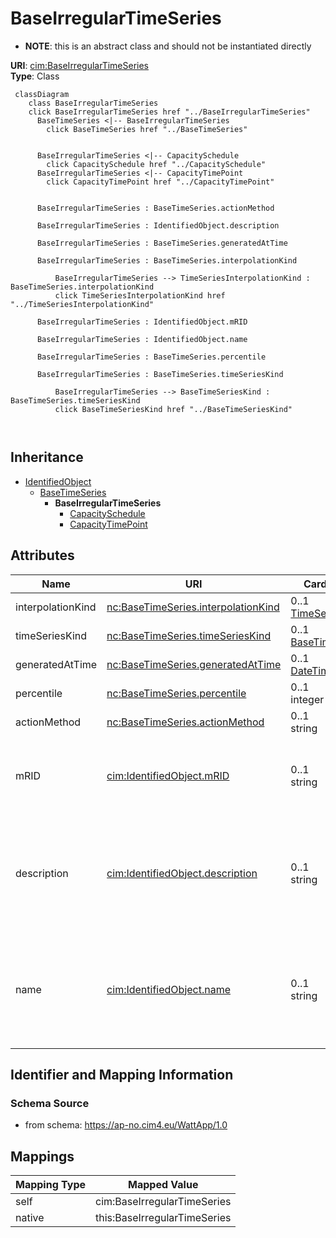 # BaseIrregularTimeSeries


* __NOTE__: this is an abstract class and should not be instantiated directly


**URI**: [cim:BaseIrregularTimeSeries](https://cim.ucaiug.io/ns#BaseIrregularTimeSeries)<br />
**Type**: Class




```mermaid
 classDiagram
    class BaseIrregularTimeSeries
    click BaseIrregularTimeSeries href "../BaseIrregularTimeSeries"
      BaseTimeSeries <|-- BaseIrregularTimeSeries
        click BaseTimeSeries href "../BaseTimeSeries"
      

      BaseIrregularTimeSeries <|-- CapacitySchedule
        click CapacitySchedule href "../CapacitySchedule"
      BaseIrregularTimeSeries <|-- CapacityTimePoint
        click CapacityTimePoint href "../CapacityTimePoint"
      
      
      BaseIrregularTimeSeries : BaseTimeSeries.actionMethod
        
      BaseIrregularTimeSeries : IdentifiedObject.description
        
      BaseIrregularTimeSeries : BaseTimeSeries.generatedAtTime
        
      BaseIrregularTimeSeries : BaseTimeSeries.interpolationKind
        
          BaseIrregularTimeSeries --> TimeSeriesInterpolationKind : BaseTimeSeries.interpolationKind
          click TimeSeriesInterpolationKind href "../TimeSeriesInterpolationKind"
        
      BaseIrregularTimeSeries : IdentifiedObject.mRID
        
      BaseIrregularTimeSeries : IdentifiedObject.name
        
      BaseIrregularTimeSeries : BaseTimeSeries.percentile
        
      BaseIrregularTimeSeries : BaseTimeSeries.timeSeriesKind
        
          BaseIrregularTimeSeries --> BaseTimeSeriesKind : BaseTimeSeries.timeSeriesKind
          click BaseTimeSeriesKind href "../BaseTimeSeriesKind"
        
      
```





## Inheritance
* [IdentifiedObject](IdentifiedObject.md)
    * [BaseTimeSeries](BaseTimeSeries.md)
        * **BaseIrregularTimeSeries**
            * [CapacitySchedule](CapacitySchedule.md)
            * [CapacityTimePoint](CapacityTimePoint.md)



## Attributes


| Name | URI | Cardinality and Range | Description | Inheritance |
| ---  | --- | --- | --- | --- |
| interpolationKind | [nc:BaseTimeSeries.interpolationKind](https://cim4.eu/ns/nc#BaseTimeSeries.interpolationKind) | 0..1 <br />  [TimeSeriesInterpolationKind](TimeSeriesInterpolationKind.md)  |  | [BaseTimeSeries](BaseTimeSeries.md) |
| timeSeriesKind | [nc:BaseTimeSeries.timeSeriesKind](https://cim4.eu/ns/nc#BaseTimeSeries.timeSeriesKind) | 0..1 <br />  [BaseTimeSeriesKind](BaseTimeSeriesKind.md)  |  | [BaseTimeSeries](BaseTimeSeries.md) |
| generatedAtTime | [nc:BaseTimeSeries.generatedAtTime](https://cim4.eu/ns/nc#BaseTimeSeries.generatedAtTime) | 0..1 <br />  [DateTime](DateTime.md)  |  | [BaseTimeSeries](BaseTimeSeries.md) |
| percentile | [nc:BaseTimeSeries.percentile](https://cim4.eu/ns/nc#BaseTimeSeries.percentile) | 0..1 <br />  integer  |  | [BaseTimeSeries](BaseTimeSeries.md) |
| actionMethod | [nc:BaseTimeSeries.actionMethod](https://cim4.eu/ns/nc#BaseTimeSeries.actionMethod) | 0..1 <br />  string  |  | [BaseTimeSeries](BaseTimeSeries.md) |
| mRID | [cim:IdentifiedObject.mRID](https://cim.ucaiug.io/ns#IdentifiedObject.mRID) | 0..1 <br />  string  | Master resource identifier issued by a model authority | [IdentifiedObject](IdentifiedObject.md) |
| description | [cim:IdentifiedObject.description](https://cim.ucaiug.io/ns#IdentifiedObject.description) | 0..1 <br />  string  | The description is a free human readable text describing or naming the object | [IdentifiedObject](IdentifiedObject.md) |
| name | [cim:IdentifiedObject.name](https://cim.ucaiug.io/ns#IdentifiedObject.name) | 0..1 <br />  string  | The name is any free human readable and possibly non unique text naming the o... | [IdentifiedObject](IdentifiedObject.md) |









## Identifier and Mapping Information







### Schema Source


* from schema: https://ap-no.cim4.eu/WattApp/1.0





## Mappings

| Mapping Type | Mapped Value |
| ---  | ---  |
| self | cim:BaseIrregularTimeSeries |
| native | this:BaseIrregularTimeSeries |




